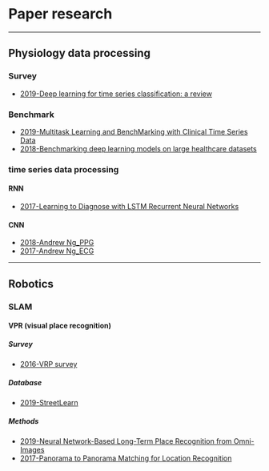 # Paper research
---
## Physiology data processing
### Survey
* [2019-Deep learning for time series classification: a review]()
### Benchmark
* [2019-Multitask Learning and BenchMarking with Clinical Time Series Data](https://github.com/Nicole2442/paper_research/blob/master/clinical%20related/Multitask%20Learning%20and%20BenchMarking%20with%20Clinical%20Time%20Series%20Data.pdf)	
* [2018-Benchmarking deep learning models on large healthcare datasets]()

### time series data processing		
#### RNN	
* [2017-Learning to Diagnose with LSTM Recurrent Neural Networks]()
	
#### CNN	
* [2018-Andrew Ng_PPG]()
* [2017-Andrew Ng_ECG]()

---
## Robotics
### SLAM
#### VPR (visual place recognition)
##### Survey
* [2016-VRP survey](https://github.com/Nicole2442/paper_research/blob/master/robotics/slam/vpr/Visual%20Place%20Recognition%20A%20Survey.pdf)

##### Database
* [2019-StreetLearn]()
	
##### Methods
* [2019-Neural Network-Based Long-Term Place Recognition from Omni-Images]()
* [2017-Panorama to Panorama Matching for Location Recognition]()


